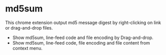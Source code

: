# md5sum

This chrome extension output md5 message digest by right-clicking on link or drag-and-drop files.

- Show md5sum, line-feed code and file encoding by Drag-and-drop.
- Show md5sum, line-feed code, file encoding and file content from context menu.
